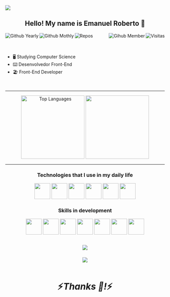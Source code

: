 
<img src="backgroundgithub.jpg">

<div align="center">

## Hello! My name is Emanuel Roberto 🦉

</div>

<img align="right" alt="Visitas" src="https://komarev.com/ghpvc/?username=ermermo&label=Profile%20views&color=green&style=flat">
<img title="Github Yearly commits" alt="Github Yearly" align="left" src="https://badges.strrl.dev/years/ermermo?style=flat&color=green&logo=github" />
<img title="Github Yearly commits" alt="Github Mothly" align="left" src="https://badges.strrl.dev/commits/monthly/ermermo?style=flat&color=green" />
<img title="Gihub Member" alt="Gihub Member" align="right" src="https://badges.strrl.dev/contributions/all/ermermo?color=green" />
<img title="Repos" alt="Repos" align="left" src="https://badges.strrl.dev/repos/ermermo?style=flat&color=green" />
<br />
<br />
<br />

- 🖥️ Studying Computer Science
- ⌨️ Desenvolvedor Front-End
- 🏖️ Front-End Developer

<br />

***
<div align="center">

<img src="https://github-readme-stats.vercel.app/api/top-langs/?username=ermermo&theme=dark" alt="Top Languages" height="200px">
<img src="https://github-readme-stats.vercel.app/api?username=ermermo&show_icons=true&theme=dark" height="200px">

***

### Technologies that I use in my daily life
<img src="https://www.svgrepo.com/show/452228/html-5.svg" height="50px" width="50px">
<img src="https://www.svgrepo.com/show/452185/css-3.svg" height="50px" >
<img src="https://www.svgrepo.com/show/452045/js.svg" height="50px" >
<img src="https://www.svgrepo.com/show/452149/adobe-photoshop.svg" height="50px" >
<img src="https://www.svgrepo.com/show/452147/adobe-illustrator.svg" height="50px" >
<img src="https://www.svgrepo.com/show/354987/figma.svg" height="50px">

### Skills in development

<img src="https://www.svgrepo.com/show/452092/react.svg" height="50px" >
<img src="https://www.svgrepo.com/show/354310/sass.svg" height="50px" >
<img src="https://www.svgrepo.com/show/475696/wordpress-color.svg" height="50px" >
<img src="https://www.svgrepo.com/show/452091/python.svg" height="50px" >
<img src="https://www.svgrepo.com/show/354478/typescript-icon.svg" height="50px">
<img src="https://www.svgrepo.com/show/373554/django.svg" height="50px">
<img src="https://www.svgrepo.com/show/452156/angular.svg" height="50px">

##

### <a href="mailto:emanuelrobertocontato@gmail.com">
### <img src="https://img.shields.io/badge/-Gmail-%23333?style=for-the-badge&logo=gmail&logoColor=white">
### </a>
<a href="https://www.linkedin.com/in/robertoemanuel/">
<img src="https://img.shields.io/badge/-LinkedIn-%230077B5?style=for-the-badge&logo=linkedin&logoColor=white">
</a>

<br />
<br />

<h1 align="center">⚡️<i>Thanks 🤝!</i>⚡️</h1>


